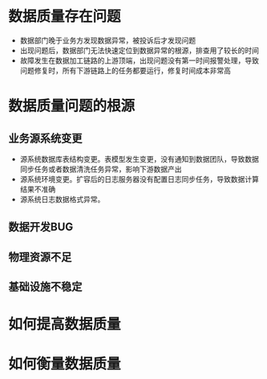 # 数据质量存在问题
* 数据部门晚于业务方发现数据异常，被投诉后才发现问题
* 出现问题后，数据部门无法快速定位到数据异常的根源，排查用了较长的时间
* 故障发生在数据加工链路的上游顶端，出现问题没有第一时间报警处理，导致问题修复时，所有下游链路上的任务都要运行，修复时间成本非常高

# 数据质量问题的根源
## 业务源系统变更
* 源系统数据库表结构变更。表模型发生变更，没有通知到数据团队，导致数据同步任务或者数据清洗任务异常，影响下游数据产出
* 源系统环境变更。扩容后的日志服务器没有配置日志同步任务，导致数据计算结果不准确
* 源系统日志数据格式异常。
## 数据开发BUG

## 物理资源不足
## 基础设施不稳定

# 如何提高数据质量

# 如何衡量数据质量